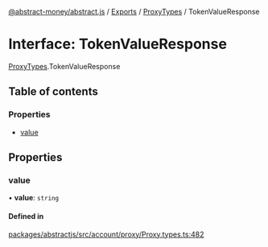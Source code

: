 [@abstract-money/abstract.js](../README.md) / [Exports](../modules.md) / [ProxyTypes](../modules/ProxyTypes.md) / TokenValueResponse

# Interface: TokenValueResponse

[ProxyTypes](../modules/ProxyTypes.md).TokenValueResponse

## Table of contents

### Properties

- [value](ProxyTypes.TokenValueResponse.md#value)

## Properties

### value

• **value**: `string`

#### Defined in

[packages/abstractjs/src/account/proxy/Proxy.types.ts:482](https://github.com/Abstract-OS/abstract.js/blob/c46b309/packages/abstractjs/src/account/proxy/Proxy.types.ts#L482)
